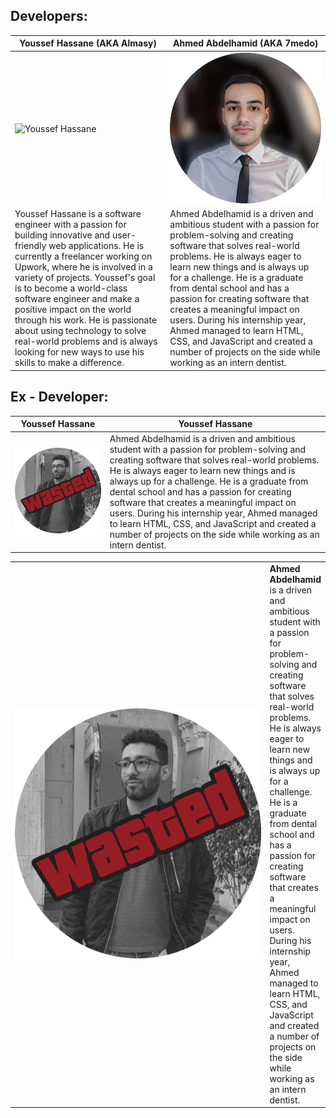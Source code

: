 
## Developers:

| **Youssef Hassane (AKA Almasy)** | **Ahmed Abdelhamid (AKA 7medo)** |
|---|---|
| ![Youssef Hassane](https://github.com/Youssef-Hassane/Screenshot/blob/main/img.png) | ![Ahmed Abdelhamid](https://github.com/Youssef-Hassane/test-readme/blob/main/Ashraf.png) |
| Youssef Hassane is a software engineer with a passion for building innovative and user-friendly web applications. He is currently a freelancer working on Upwork, where he is involved in a variety of projects. Youssef's goal is to become a world-class software engineer and make a positive impact on the world through his work. He is passionate about using technology to solve real-world problems and is always looking for new ways to use his skills to make a difference. | Ahmed Abdelhamid is a driven and ambitious student with a passion for problem-solving and creating software that solves real-world problems. He is always eager to learn new things and is always up for a challenge. He is a graduate from dental school and has a passion for creating software that creates a meaningful impact on users. During his internship year, Ahmed managed to learn HTML, CSS, and JavaScript and created a number of projects on the side while working as an intern dentist. |

## Ex - Developer:
| **Youssef Hassane** | **Youssef Hassane** |
|---|---|
| ![Youssef Hassane](https://github.com/Youssef-Hassane/test-readme/blob/main/7medo.png) | Ahmed Abdelhamid is a driven and ambitious student with a passion for problem-solving and creating software that solves real-world problems. He is always eager to learn new things and is always up for a challenge. He is a graduate from dental school and has a passion for creating software that creates a meaningful impact on users. During his internship year, Ahmed managed to learn HTML, CSS, and JavaScript and created a number of projects on the side while working as an intern dentist. |

<table>
  <tr>
    <td style="text-align: center; width: 400px; vertical-align: middle;">
	  <img src="https://github.com/Youssef-Hassane/test-readme/raw/main/7medo.png" alt="Youssef Hassane" style="height: 400px;width: 400px;">
    </td>
    <td style="vertical-align: middle;">
      <strong>Ahmed Abdelhamid</strong> is a driven and ambitious student with a passion for problem-solving and creating software that solves real-world problems. He is always eager to learn new things and is always up for a challenge. He is a graduate from dental school and has a passion for creating software that creates a meaningful impact on users. During his internship year, Ahmed managed to learn HTML, CSS, and JavaScript and created a number of projects on the side while working as an intern dentist.
    </td>
  </tr>
</table>


